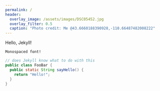 ```yaml
---
permalink: /
header:
  overlay_image: /assets/images/DSC05452.jpg
  overlay_filter: 0.5
  caption: "Photo credit: Me @43.6660188390928,-110.66487482008222"
---
```


Hello, Jekyll!

```
Monospaced font!
```

```java
// does Jekyll know what to do with this
public class FooBar {
  public static String sayHello() {
    return "Hello!";
  }
}
```
